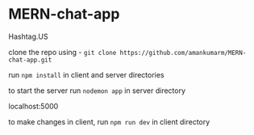 # MERN-chat-app
Hashtag.US

clone the repo using - `git clone https://github.com/amankumarm/MERN-chat-app.git`

run `npm install` in client and server directories

to start the server run `nodemon app` in server directory 

localhost:5000

to make changes in client, run `npm run dev` in client directory
